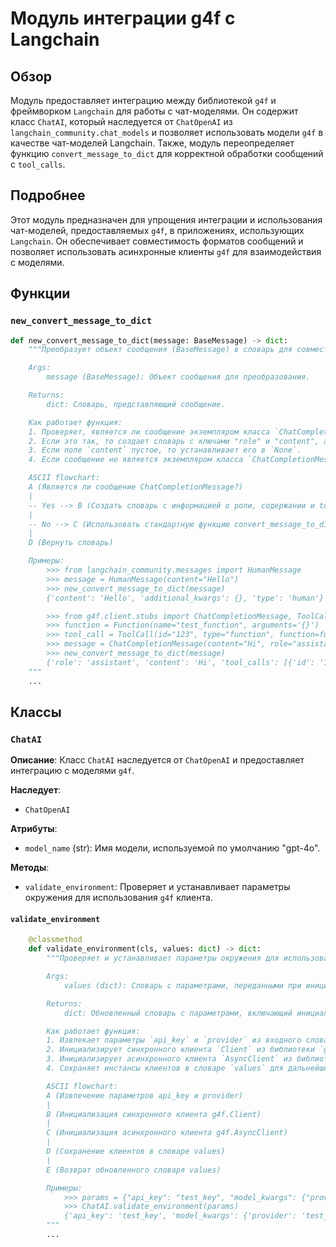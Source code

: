 # Модуль интеграции g4f с Langchain

## Обзор

Модуль предоставляет интеграцию между библиотекой `g4f` и фреймворком `Langchain` для работы с чат-моделями. Он содержит класс `ChatAI`, который наследуется от `ChatOpenAI` из `langchain_community.chat_models` и позволяет использовать модели `g4f` в качестве чат-моделей Langchain. Также, модуль переопределяет функцию `convert_message_to_dict` для корректной обработки сообщений с `tool_calls`.

## Подробнее

Этот модуль предназначен для упрощения интеграции и использования чат-моделей, предоставляемых `g4f`, в приложениях, использующих `Langchain`. Он обеспечивает совместимость форматов сообщений и позволяет использовать асинхронные клиенты `g4f` для взаимодействия с моделями.

## Функции

### `new_convert_message_to_dict`

```python
def new_convert_message_to_dict(message: BaseMessage) -> dict:
    """Преобразует объект сообщения (BaseMessage) в словарь для совместимости с форматом, ожидаемым Langchain.

    Args:
        message (BaseMessage): Объект сообщения для преобразования.

    Returns:
        dict: Словарь, представляющий сообщение.

    Как работает функция:
    1. Проверяет, является ли сообщение экземпляром класса `ChatCompletionMessage`.
    2. Если это так, то создает словарь с ключами "role" и "content", а также добавляет информацию о `tool_calls`, если она присутствует.
    3. Если поле `content` пустое, то устанавливает его в `None`.
    4. Если сообщение не является экземпляром класса `ChatCompletionMessage`, то вызывает исходную функцию `convert_message_to_dict` для преобразования.

    ASCII flowchart:
    A (Является ли сообщение ChatCompletionMessage?)
    |
    -- Yes --> B (Создать словарь с информацией о роли, содержании и tool_calls)
    |
    -- No --> C (Использовать стандартную функцию convert_message_to_dict)
    |
    D (Вернуть словарь)

    Примеры:
        >>> from langchain_community.messages import HumanMessage
        >>> message = HumanMessage(content="Hello")
        >>> new_convert_message_to_dict(message)
        {'content': 'Hello', 'additional_kwargs': {}, 'type': 'human'}

        >>> from g4f.client.stubs import ChatCompletionMessage, ToolCall, Function
        >>> function = Function(name="test_function", arguments='{}')
        >>> tool_call = ToolCall(id="123", type="function", function=function)
        >>> message = ChatCompletionMessage(content="Hi", role="assistant", tool_calls=[tool_call])
        >>> new_convert_message_to_dict(message)
        {'role': 'assistant', 'content': 'Hi', 'tool_calls': [{'id': '123', 'type': 'function', 'function': function}]}
    """
    ...
```

## Классы

### `ChatAI`

**Описание**: Класс `ChatAI` наследуется от `ChatOpenAI` и предоставляет интеграцию с моделями `g4f`.

**Наследует**:
- `ChatOpenAI`

**Атрибуты**:
- `model_name` (str): Имя модели, используемой по умолчанию "gpt-4o".

**Методы**:
- `validate_environment`: Проверяет и устанавливает параметры окружения для использования `g4f` клиента.

#### `validate_environment`

```python
    @classmethod
    def validate_environment(cls, values: dict) -> dict:
        """Проверяет и устанавливает параметры окружения для использования `g4f` клиента.

        Args:
            values (dict): Словарь с параметрами, переданными при инициализации класса.

        Returns:
            dict: Обновленный словарь с параметрами, включающий инициализированные клиенты `g4f`.

        Как работает функция:
        1. Извлекает параметры `api_key` и `provider` из входного словаря `values`.
        2. Инициализирует синхронного клиента `Client` из библиотеки `g4f`, используя переданные параметры.
        3. Инициализирует асинхронного клиента `AsyncClient` из библиотеки `g4f`, используя те же параметры.
        4. Сохраняет инстансы клиентов в словаре `values` для дальнейшего использования.

        ASCII flowchart:
        A (Извлечение параметров api_key и provider)
        |
        B (Инициализация синхронного клиента g4f.Client)
        |
        C (Инициализация асинхронного клиента g4f.AsyncClient)
        |
        D (Сохранение клиентов в словаре values)
        |
        E (Возврат обновленного словаря values)

        Примеры:
            >>> params = {"api_key": "test_key", "model_kwargs": {"provider": "test_provider"}}
            >>> ChatAI.validate_environment(params)
            {'api_key': 'test_key', 'model_kwargs': {'provider': 'test_provider'}, 'client': <g4f.client.chat.completions object at ...>, 'async_client': <g4f.client.chat.completions object at ...>}
        """
        ...
